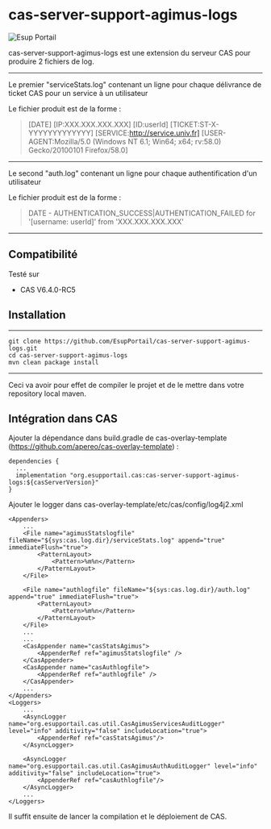 # cas-server-support-agimus-logs
![Esup Portail](https://www.esup-portail.org/sites/esup-portail.org/files/logo-esup%2Baccroche_2.png "Esup Portail")

cas-server-support-agimus-logs est une extension du serveur CAS pour produire 2 fichiers de log.

-------------------------

Le premier "serviceStats.log" contenant un ligne pour chaque délivrance de ticket CAS pour un service à un utilisateur

Le fichier produit est de la forme : 

> [DATE] [IP:XXX.XXX.XXX.XXX] [ID:userId] [TICKET:ST-X-YYYYYYYYYYYYY] [SERVICE:http://service.univ.fr] [USER-AGENT:Mozilla/5.0 (Windows NT 6.1; Win64; x64; rv:58.0) Gecko/20100101 Firefox/58.0]

-------------------------

Le second "auth.log" contenant un ligne pour chaque authentification d'un utilisateur

Le fichier produit est de la forme : 

> DATE - AUTHENTICATION_SUCCESS|AUTHENTICATION_FAILED for '[username: userId]' from 'XXX.XXX.XXX.XXX'

-------------------------

## Compatibilité

Testé sur 

 - CAS V6.4.0-RC5


## Installation

-------------------------

    git clone https://github.com/EsupPortail/cas-server-support-agimus-logs.git
    cd cas-server-support-agimus-logs
    mvn clean package install

-------------------------

Ceci va avoir pour effet de compiler le projet et de le mettre dans votre repository local maven.

## Intégration dans CAS

Ajouter la dépendance dans build.gradle de cas-overlay-template (https://github.com/apereo/cas-overlay-template) : 

    dependencies {
      ...
      implementation "org.esupportail.cas:cas-server-support-agimus-logs:${casServerVersion}"
    }

Ajouter le logger dans cas-overlay-template/etc/cas/config/log4j2.xml

    <Appenders>
		...
		<File name="agimusStatslogfile" fileName="${sys:cas.log.dir}/serviceStats.log" append="true" immediateFlush="true">
			<PatternLayout>
				<Pattern>%m%n</Pattern>
			</PatternLayout>
		</File>
		
		<File name="authlogfile" fileName="${sys:cas.log.dir}/auth.log" append="true" immediateFlush="true">
			<PatternLayout>
				<Pattern>%m%n</Pattern>
			</PatternLayout>
		</File>
    	...
    	...
    	<CasAppender name="casStatsAgimus">
			<AppenderRef ref="agimusStatslogfile" />
		</CasAppender>
		<CasAppender name="casAuthlogfile">
			<AppenderRef ref="authlogfile" />
		</CasAppender>
    	...
    </Appenders>
    <Loggers>
		...
		<AsyncLogger name="org.esupportail.cas.util.CasAgimusServicesAuditLogger" level="info" additivity="false" includeLocation="true">
			<AppenderRef ref="casStatsAgimus"/>
		</AsyncLogger>
		
		<AsyncLogger name="org.esupportail.cas.util.CasAgimusAuthAuditLogger" level="info" additivity="false" includeLocation="true">
			<AppenderRef ref="casAuthlogfile"/>
		</AsyncLogger>		
		...
    </Loggers>
    
Il suffit ensuite de lancer la compilation et le déploiement de CAS.
